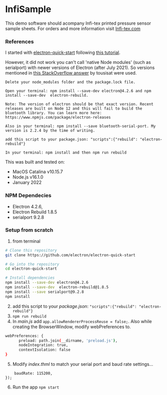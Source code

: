# InfiSample

This demo software should acompany Infi-tex printed pressure sensor sample sheets. For orders and more information visit [Infi-tex.com](http://www.infi-tex.com/)

### References
I started with [electron-quick-start](https://github.com/electron/electron-quick-start) following [this tutorial](https://girishjoshi.io/post/access-serialport-from-electron-application-and-creating-gui-for-micropython-repl-on-esp8266/). 

However, it did not work you can't call 'native Node modules' (such as serialport) with newer versions of Electron (after July 2021). So versions mentioned in [this StackOverflow answer](https://stackoverflow.com/questions/50860088/getting-electron-to-work-with-nodes-bluetooth-serial-port/56856773#56856773) by tousisat were used.

```
Delete your node_modules folder and the package.lock file.

Open your terminal: npm install --save-dev electron@4.2.6 and npm install --save-dev  electron-rebuild.

Note: The version of electron should be that exact version. Recent releases are built on Node 12 and this will fail to build the bluetooth library. You can learn more here: https://www.npmjs.com/package/electron-releases

Also in your terminal: npm install --save bluetooth-serial-port. My version is 2.2.4 by the time of writing.

add this script to your package.json: "scripts":{"rebuild": "electron-rebuild"}

In your terminal: npm install and then npm run rebuild
```

This was built and tested on: 
- MacOS Catalina v10.15.7
- Node.js v16.1.0
- January 2022

### NPM Dependecies
- Electron 4.2.6, 
- Electron Rebuild 1.8.5
- serialport 9.2.8


### Setup from scratch
1. from terminal
```bash
# Clone this repository
git clone https://github.com/electron/electron-quick-start

# Go into the repository
cd electron-quick-start

# Install dependencies
npm install --save-dev electron@4.2.6 
npm install --save-dev  electron-rebuild@1.8.5
npm install --save serialport@9.2.8
npm install 
```
2. add this script to your *package.json*: `"scripts":{"rebuild": "electron-rebuild"}`
3. ```npm run rebuild```
4. In *main.js* add `app.allowRendererProcessReuse = false;`. Also while creating the BrowserWindow, modify webPreferences to.
```bash
webPreferences: {
      preload: path.join(__dirname, 'preload.js'),
      nodeIntegration: true,
      contextIsolation: false
}
```
5. Modify *index.thml* to match your serial port and baud rate settings... 
```var sp = new serialPort('/dev/ttyUSB0', {
    baudRate: 115200,
});
```

6. Run the app
```npm start```

